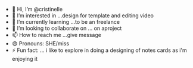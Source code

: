 - 👋 Hi, I’m @cristinelle
- 👀 I’m interested in ...design for template and editing video
- 🌱 I’m currently learning ...to be an freelance 
- 💞️ I’m looking to collaborate on ... on aproject 
- 📫 How to reach me ...give message
- 😄 Pronouns: SHE/miss
- ⚡ Fun fact: ... i like to explore in doing a designing of notes cards as i'm enjoying it

<!---
cristinelle/cristinelle is a ✨ special ✨ repository because its `README.md` (this file) appears on your GitHub profile.
You can click the Preview link to take a look at your changes.
--->
